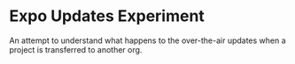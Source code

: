 # Expo Updates Experiment

An attempt to understand what happens to the over-the-air updates when a project is transferred to another org.